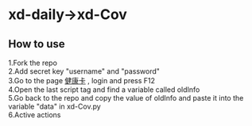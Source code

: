 
# xd-daily->xd-Cov

## How to use

1.Fork the repo  
2.Add secret key "username" and "password"  
3.Go to the page [健康卡](https://xxcapp.xidian.edu.cn/ncov/wap/default/index) , login and press F12  
4.Open the last script tag and find a variable called oldInfo  
5.Go back to the repo and copy the value of oldInfo and paste it into the variable "data" in xd-Cov.py  
6.Active actions  
